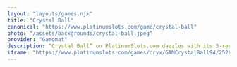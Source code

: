 ```yaml
---
layout: "layouts/games.njk"
title: "Crystal Ball"
canonical: "https://www.platinumslots.com/game/crystal-ball"
photo: "/assets/backgrounds/crystal-ball.jpeg"
provider: "Gamomat"
description: “Crystal Ball” on PlatinumSlots.com dazzles with its 5-reel, 20-payline layout set against a backdrop of swirling mist and glowing seer’s orbs. Keep your eyes on the Mystic Wild—represented by the enchanted crystal ball itself—as it substitutes for all symbols except the Scatter and can expand to fill entire reels when part of a winning combination. Land three or more Scatter Grimoires on platinumslots to unlock 12 free spins, during which every Mystic Wild that appears locks in place for the next spin—potentially chaining wins across multiple rounds. With shimmering gem symbols, an ethereal soundtrack, and the classic Gamble feature letting you double your payout by guessing a card’s color, “Crystal Ball” offers a spellbinding mix of suspense and sparkle on PlatinumSlots.com.
iframe: "https://www.platinumslots.com/games/oryx/GAMCrystalBall94/252639"
---
```

